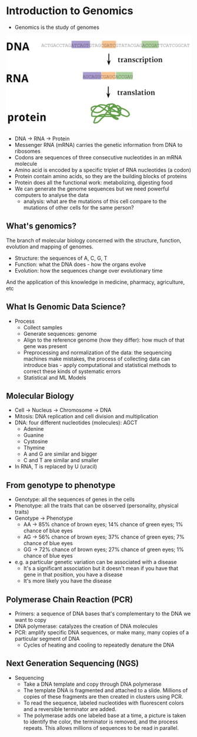 # Introduction to Genomics

- Genomics is the study of genomes

![](./images/001.png)

- DNA -> RNA -> Protein
- Messenger RNA (mRNA) carries the genetic information from DNA to ribosomes
- Codons are sequences of three consecutive nucleotides in an mRNA molecule
- Amino acid is encoded by a specific triplet of RNA nucleotides (a codon)
- Protein contain amino acids, so they are the building blocks of proteins
- Protein does all the functional work: metabolizing, digesting food
- We can generate the genome sequences but we need powerful computers to analyse the data
  - analysis: what are the mutations of this cell compare to the mutations of other cells for the same person?

## What's genomics?

The branch of molecular biology concerned with the structure, function, evolution and mapping of genomes.

- Structure: the sequences of A, C, G, T
- Function: what the DNA does - how the organs evolve
- Evolution: how the sequences change over evolutionary time

And the application of this knowledge in medicine, pharmacy, agriculture, etc

## What Is Genomic Data Science?

- Process
  - Collect samples
  - Generate sequences: genome
  - Align to the reference genome (how they differ): how much of that gene was present
  - Preprocessing and normalization of the data: the sequencing machines make mistakes, the process of collecting data can introduce bias - apply computational and statistical methods to correct these kinds of systematic errors
  - Statistical and ML Models

## Molecular Biology

- Cell -> Nucleus -> Chromosome -> DNA
- Mitosis: DNA replication and cell division and multiplication
- DNA: four different nucleotides (molecules): AGCT
  - Adenine
  - Guanine
  - Cystosine
  - Thymine
  - A and G are similar and bigger
  - C and T are similar and smaller
- In RNA, T is replaced by U (uracil)

## From genotype to phenotype

- Genotype: all the sequences of genes in the cells
- Phenotype: all the traits that can be observed (personality, physical traits)
- Genotype -> Phenotype
  - AA -> 85% chance of brown eyes; 14% chance of green eyes; 1% chance of blue eyes
  - AG -> 56% chance of brown eyes; 37% chance of green eyes; 7% chance of blue eyes
  - GG -> 72% chance of brown eyes; 27% chance of green eyes; 1% chance of blue eyes
- e.g. a particular genetic variation can be associated with a disease
  - It's a significant association but it doesn't mean if you have that gene in that position, you have a disease
  - It's more likely you have the disease

## Polymerase Chain Reaction (PCR)

- Primers: a sequence of DNA bases that's complementary to the DNA we want to copy
- DNA polymerase: catalyzes the creation of DNA molecules
- PCR: amplify specific DNA sequences, or make many, many copies of a particular segment of DNA
  - Cycles of heating and cooling to repeatedly denature the DNA

## Next Generation Sequencing  (NGS)

- Sequencing
  - Take a DNA template and copy through DNA polymerase
  - The template DNA is fragmented and attached to a slide. Millions of copies of these fragments are then created in clusters using PCR.
  - To read the sequence, labeled nucleotides with fluorescent colors and a reversible terminator are added. 
  - The polymerase adds one labeled base at a time, a picture is taken to identify the color, the terminator is removed, and the process repeats. This allows millions of sequences to be read in parallel.
